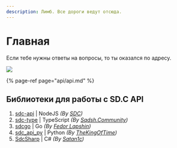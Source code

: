 ```yaml
---
description: Лимб. Все дороги ведут отсюда.
---
```


# Главная

Если тебе нужны ответы на вопросы, то ты оказался по адресу.

![](.gitbook/assets/mailservice.png)

{% page-ref page="api/api.md" %}

## Библиотеки для работы с SD.C API

1. [sdc-api](https://github.com/MegaVasiliy007/sdc-api) \| NodeJS _\(By_ [_SDC_](https://sdc.su/)_\)_
2. [sdc-type](https://github.com/sqdshcom/sdc-type) \| TypeScript _\(By_ [_Sqdsh.Community_](https://github.com/sqdshcom/)_\)_
3. [sdcgo](https://github.com/FedorLap2006/sdcgo) \| Go _\(By_ [_Fedor Lapshin_](https://github.com/FedorLap2006)_\)_
4. [sdc_api_py](https://github.com/TheKing-OfTime/sdc-api.py) \| Python _\(By_ [_TheKingOfTime_](https://github.com/TheKing-OfTime)_\)_
5. [SdcSharp](https://github.com/SdcSharp) \| C# _\(By_ [_Satan1c_](https://github.com/Satan1c)_\)_
